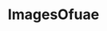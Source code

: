 ---
title: ImagesOfuae
crosslinks:
- imagesofnetwork
- dubai
- pics
- MyWallpaperClub
- CityPorn
- itookapicture
- mildlyinteresting
- crewiser
- funny
- travel
- gifs
- EarthPorn
- UAE
- evilbuildings
- wallpaper
- Ice_Poseidon
- whatsthisplant
- u_2BrkOnThru
- ArchitecturePorn
- Cyberpunk
---